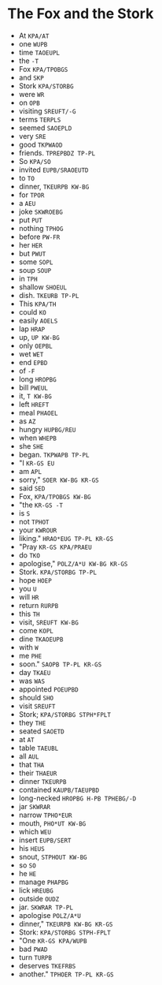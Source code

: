 # The Fox and the Stork

* At `KPA/AT`
* one `WUPB`
* time `TAOEUPL`
* the `-T`
* Fox `KPA/TPOBGS`
* and `SKP`
* Stork `KPA/STORBG`
* were `WR`
* on `OPB`
* visiting `SREUFT/-G`
* terms `TERPLS`
* seemed `SAOEPLD`
* very `SRE`
* good `TKPWAOD`
* friends. `TPREPBDZ TP-PL`
* So `KPA/SO`
* invited `EUPB/SRAOEUTD`
* to `TO`
* dinner, `TKEURPB KW-BG`
* for `TPOR`
* a `AEU`
* joke `SKWROEBG`
* put `PUT`
* nothing `TPHOG`
* before `PW-FR`
* her `HER`
* but `PWUT`
* some `SOPL`
* soup `SOUP`
* in `TPH`
* shallow `SHOEUL`
* dish. `TKEURB TP-PL`
* This `KPA/TH`
* could `KO`
* easily `AOELS`
* lap `HRAP`
* up, `UP KW-BG`
* only `OEPBL`
* wet `WET`
* end `EPBD`
* of `-F`
* long `HROPBG`
* bill `PWEUL`
* it, `T KW-BG`
* left `HREFT`
* meal `PHAOEL`
* as `AZ`
* hungry `HUPBG/REU`
* when `WHEPB`
* she `SHE`
* began. `TKPWAPB TP-PL`
* "I `KR-GS EU`
* am `APL`
* sorry," `SOER KW-BG KR-GS`
* said `SED`
* Fox, `KPA/TPOBGS KW-BG`
* "the `KR-GS -T`
* is `S`
* not `TPHOT`
* your `KWROUR`
* liking." `HRAO*EUG TP-PL KR-GS`
* "Pray `KR-GS KPA/PRAEU`
* do `TKO`
* apologise," `POLZ/A*U KW-BG KR-GS`
* Stork. `KPA/STORBG TP-PL`
* hope `HOEP`
* you `U`
* will `HR`
* return `RURPB`
* this `TH`
* visit, `SREUFT KW-BG`
* come `KOPL`
* dine `TKAOEUPB`
* with `W`
* me `PHE`
* soon." `SAOPB TP-PL KR-GS`
* day `TKAEU`
* was `WAS`
* appointed `POEUPBD`
* should `SHO`
* visit `SREUFT`
* Stork; `KPA/STORBG STPH*FPLT`
* they `THE`
* seated `SAOETD`
* at `AT`
* table `TAEUBL`
* all `AUL`
* that `THA`
* their `THAEUR`
* dinner `TKEURPB`
* contained `KAUPB/TAEUPBD`
* long-necked `HROPBG H-PB TPHEBG/-D`
* jar `SKWRAR`
* narrow `TPHO*EUR`
* mouth, `PHO*UT KW-BG`
* which `WEU`
* insert `EUPB/SERT`
* his `HEUS`
* snout, `STPHOUT KW-BG`
* so `SO`
* he `HE`
* manage `PHAPBG`
* lick `HREUBG`
* outside `OUDZ`
* jar. `SKWRAR TP-PL`
* apologise `POLZ/A*U`
* dinner," `TKEURPB KW-BG KR-GS`
* Stork: `KPA/STORBG STPH-FPLT`
* "One `KR-GS KPA/WUPB`
* bad `PWAD`
* turn `TURPB`
* deserves `TKEFRBS`
* another." `TPHOER TP-PL KR-GS`
